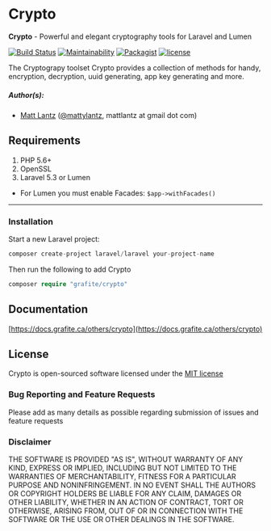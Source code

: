 # Crypto

**Crypto** - Powerful and elegant cryptography tools for Laravel and Lumen

[![Build Status](https://travis-ci.org/grafiteinc/crypto.svg?branch=master)](https://travis-ci.org/grafiteinc/crypto)
[![Maintainability](https://api.codeclimate.com/v1/badges/7577ab93d33bf9b69605/maintainability)](https://codeclimate.com/github/GrafiteInc/Crypto/maintainability)
[![Packagist](https://img.shields.io/packagist/dt/grafite/crypto.svg?maxAge=2592000)](https://packagist.org/packages/grafite/crypto)
[![license](https://img.shields.io/github/license/mashape/apistatus.svg?maxAge=2592000)](https://packagist.org/packages/grafite/crypto)

The Cryptograpy toolset Crypto provides a collection of methods for handy, encryption, decryption, uuid generating, app key generating and more.

##### Author(s):
* [Matt Lantz](https://github.com/mlantz) ([@mattylantz](http://twitter.com/mattylantz), mattlantz at gmail dot com)

## Requirements

1. PHP 5.6+
2. OpenSSL
3. Laravel 5.3 or Lumen

* For Lumen you must enable Facades: `$app->withFacades()`

----

### Installation

Start a new Laravel project:
```php
composer create-project laravel/laravel your-project-name
```

Then run the following to add Crypto
```php
composer require "grafite/crypto"
```

## Documentation

[https://docs.grafite.ca/others/crypto](https://docs.grafite.ca/others/crypto)

## License
Crypto is open-sourced software licensed under the [MIT license](http://opensource.org/licenses/MIT)

### Bug Reporting and Feature Requests
Please add as many details as possible regarding submission of issues and feature requests

### Disclaimer
THE SOFTWARE IS PROVIDED "AS IS", WITHOUT WARRANTY OF ANY KIND, EXPRESS OR IMPLIED, INCLUDING BUT NOT LIMITED TO THE WARRANTIES OF MERCHANTABILITY, FITNESS FOR A PARTICULAR PURPOSE AND NONINFRINGEMENT. IN NO EVENT SHALL THE AUTHORS OR COPYRIGHT HOLDERS BE LIABLE FOR ANY CLAIM, DAMAGES OR OTHER LIABILITY, WHETHER IN AN ACTION OF CONTRACT, TORT OR OTHERWISE, ARISING FROM, OUT OF OR IN CONNECTION WITH THE SOFTWARE OR THE USE OR OTHER DEALINGS IN THE SOFTWARE.
